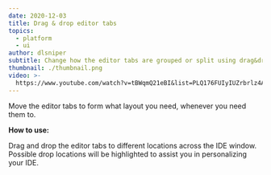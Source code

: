 ```yaml
---
date: 2020-12-03
title: Drag & drop editor tabs
topics:
  - platform
  - ui
author: dlsniper
subtitle: Change how the editor tabs are grouped or split using drag&drop
thumbnail: ./thumbnail.png
video: >-
  https://www.youtube.com/watch?v=tBWqmQ21eBI&list=PLQ176FUIyIUZrbrlz4AY1V8VzBJKZyVlW&index=49
---
```


Move the editor tabs to form what layout you need, whenever you need them to.

**How to use:**

Drag and drop the editor tabs to different locations across the IDE window. Possible drop locations will be highlighted to assist you in personalizing your IDE.
